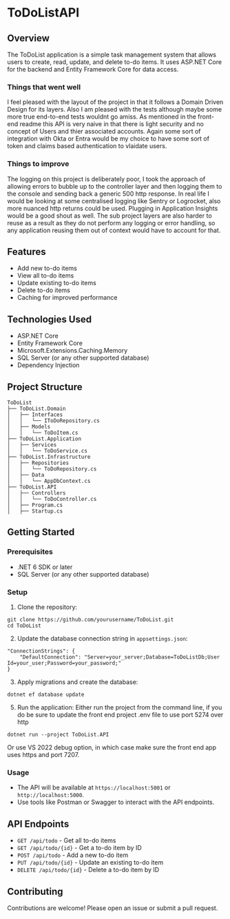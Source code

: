 # ToDoListAPI

## Overview

The ToDoList application is a simple task management system that allows users to create, read, update, and delete to-do items. It uses ASP.NET Core for the backend and Entity Framework Core for data access.

### Things that went well
I feel pleased with the layout of the project in that it follows a Domain Driven Design for its layers. Also I am pleased with the tests although maybe some more true end-to-end tests wouldnt go amiss. As mentioned in the front-end readme this API is very naive in that there is light security and no concept of Users and thier associated accounts. Again some sort of integration with Okta or Entra would be my choice to have some sort of token and claims based authentication to vlaidate users. 

### Things to improve
The logging on this project is deliberately poor, I took the approach of allowing errors to bubble up to the controller layer and then logging them to the console and sending back a generic 500 http response. In real life I would be looking at some centralised logging like Sentry or Logrocket, also more nuanced http returns could be used. Plugging in Application Insights would be a good shout as well. The sub project layers are also harder to reuse as a result as they do not perform any logging or error handling, so any application reusing them out of context would have to account for that. 

## Features

- Add new to-do items
- View all to-do items
- Update existing to-do items
- Delete to-do items
- Caching for improved performance

## Technologies Used

- ASP.NET Core
- Entity Framework Core
- Microsoft.Extensions.Caching.Memory
- SQL Server (or any other supported database)
- Dependency Injection

## Project Structure
```
ToDoList 
├── ToDoList.Domain 
│   ├── Interfaces 
│   │   └── IToDoRepository.cs 
│   ├── Models 
│   │   └── ToDoItem.cs 
├── ToDoList.Application 
│   ├── Services 
│   │   └── ToDoService.cs 
├── ToDoList.Infrastructure 
│   ├── Repositories 
│   │   └── ToDoRepository.cs 
│   ├── Data 
│   │   └── AppDbContext.cs 
├── ToDoList.API 
│   ├── Controllers 
│   │   └── ToDoController.cs 
│   ├── Program.cs 
│   ├── Startup.cs
```
## Getting Started

### Prerequisites

- .NET 6 SDK or later
- SQL Server (or any other supported database)

### Setup

1. Clone the repository:
```
git clone https://github.com/yourusername/ToDoList.git
cd ToDoList
```
   
2. Update the database connection string in `appsettings.json`:
```
"ConnectionStrings": {
    "DefaultConnection": "Server=your_server;Database=ToDoListDb;User Id=your_user;Password=your_password;"
}
```
3. Apply migrations and create the database:
```
dotnet ef database update
```

5. Run the application:
Either run the project from the command line, if you do be sure to update the front end project .env file to use port 5274 over http
```
dotnet run --project ToDoList.API
```
Or use VS 2022 debug option, in which case make sure the front end app uses https and port 7207.
   
### Usage

- The API will be available at `https://localhost:5001` or `http://localhost:5000`.
- Use tools like Postman or Swagger to interact with the API endpoints.

## API Endpoints

- `GET /api/todo` - Get all to-do items
- `GET /api/todo/{id}` - Get a to-do item by ID
- `POST /api/todo` - Add a new to-do item
- `PUT /api/todo/{id}` - Update an existing to-do item
- `DELETE /api/todo/{id}` - Delete a to-do item by ID

## Contributing

Contributions are welcome! Please open an issue or submit a pull request.

